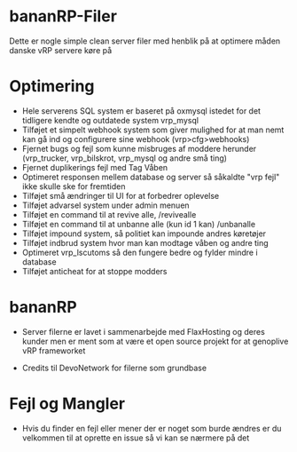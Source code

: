 # bananRP-Filer
 Dette er nogle simple clean server filer med henblik på at optimere måden danske vRP servere køre på


# Optimering
- Hele serverens SQL system er baseret på oxmysql istedet for det tidligere kendte og outdatede system vrp_mysql
- Tilføjet et simpelt webhook system som giver mulighed for at man nemt kan gå ind og configurere sine webhook (vrp>cfg>webhooks)
- Fjernet bugs og fejl som kunne misbruges af moddere herunder (vrp_trucker, vrp_bilskrot, vrp_mysql og andre små ting)
- Fjernet duplikerings fejl med Tag Våben
- Optimeret responsen mellem database og server så såkaldte "vrp fejl" ikke skulle ske for fremtiden
- Tilføjet små ændringer til UI for at forbedrer oplevelse
- Tilføjet advarsel system under admin menuen
- Tilføjet en command til at revive alle, /revivealle
- Tilføjet en command til at unbanne alle (kun id 1 kan) /unbanalle
- Tilføjet impound system, så politiet kan impounde andres køretøjer
- Tilføjet indbrud system hvor man kan modtage våben og andre ting
- Optimeret vrp_lscutoms så den fungere bedre og fylder mindre i database
- Tilføjet anticheat for at stoppe modders


# bananRP
- Server filerne er lavet i sammenarbejde med FlaxHosting og deres kunder men er ment som at være et open source projekt for at genoplive vRP frameworket


- Credits til DevoNetwork for filerne som grundbase



# Fejl og Mangler
- Hvis du finder en fejl eller mener der er noget som burde ændres er du velkommen til at oprette en issue så vi kan se nærmere på det
